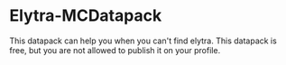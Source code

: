 # Elytra-MCDatapack
This datapack can help you when you can't find elytra.
This datapack is free, but you are not allowed to publish it on your profile.
